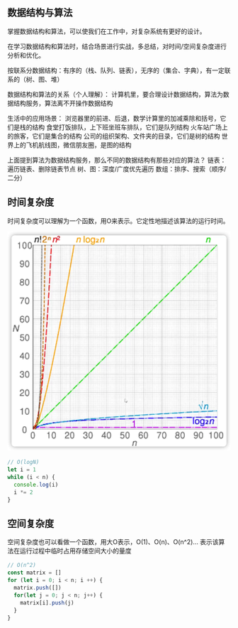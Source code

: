 ## 数据结构与算法

掌握数据结构和算法，可以使我们在工作中，对复杂系统有更好的设计。

在学习数据结构和算法时，结合场景进行实战，多总结，对时间/空间复杂度进行分析和优化。

按联系分数据结构：有序的（栈、队列、链表），无序的（集合、字典），有一定联系的（树、图、堆）

数据结构和算法的关系（个人理解）：
计算机里，要合理设计数据结构，算法为数据结构服务，算法离不开操作数据结构

生活中的应用场景：
浏览器里的前进、后退，数学计算里的加减乘除和括号，它们是栈的结构
食堂打饭排队，上下班坐班车排队，它们是队列结构
火车站广场上的旅客，它们是集合的结构
公司的组织架构、文件夹的目录，它们是树的结构
世界上的飞机航线图，微信朋友圈，是图的结构

上面提到算法为数据结构服务，那么不同的数据结构有那些对应的算法？
链表：遍历链表、删除链表节点
树、图：深度/广度优先遍历
数组：排序、搜索（顺序/二分）

## 时间复杂度

时间复杂度可以理解为一个函数，用O来表示。它定性地描述该算法的运行时间。

![时间复杂度](./imgs/time-complexity.png)

```js
// O(logN)
let i = 1
while (i < n) {
  console.log(i)
  i *= 2
}

```

## 空间复杂度

空间复杂度也可以看做一个函数，用大O表示，O(1)、O(n)、O(n^2)...
表示该算法在运行过程中临时占用存储空间大小的量度

```js
// O(n^2)
const matrix = []
for (let i = 0; i < n; i ++) {
  matrix.push([])
  for(let j = 0; j < n; j++) {
    matrix[i].push(j)
  }
}
```
